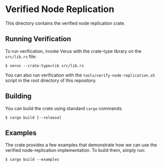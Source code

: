 # Verified Node Replication

This directory contains the verified node replication crate.

## Running Verification

To run verification, invoke Verus with the crate-type library on the `src/lib.rs` file:

```
$ verus --crate-type=lib src/lib.rs
```

You can also run verification with the `tools/verify-node-replication.sh` script in the root
directory of this repository.


## Building

You can build the crate using standard `cargo` commands.

```
$ cargo build [--release]
```


## Examples

The crate provides a few examples that demonstrate how we can use the verified node-replication
implementation. To build them, simply run:

```
$ cargo build --examples
```

